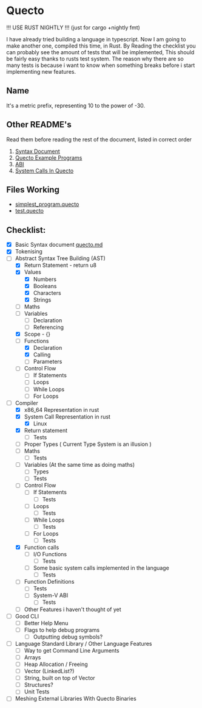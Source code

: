 # Quecto
!!! USE RUST NIGHTLY !!! (just for cargo +nightly fmt)

I have already tried building a language in typescript.
Now I am going to make another one, compiled this time, in Rust.
By Reading the checklist you can probably see the amount of tests that will be implemented,
This should be fairly easy thanks to rusts test system. The reason why there are so many
tests is because i want to know when something breaks before i start implementing new 
features.

## Name
It's a metric prefix, representing 10 to the power of -30.

## Other README's
Read them before reading the rest of the document, listed in correct order
1. [Syntax Document](quecto.md)
2. [Quecto Example Programs](example_programs.md)
3. [ABI](ABI.md)
4. [System Calls In Quecto](syscalls.md)

## Files Working
- [simplest_program.quecto](quecto/simplest_program.quecto)
- [test.quecto](quecto/test.quecto)

## Checklist:
- [x] Basic Syntax document [quecto.md](quecto.md)
- [x] Tokenising
- [ ] Abstract Syntax Tree Building (AST)
  - [x] Return Statement - return u8
  - [x] Values
    - [x] Numbers
    - [x] Booleans
    - [x] Characters
    - [x] Strings
  - [ ] Maths
  - [ ] Variables
    - [ ] Declaration
    - [ ] Referencing
  - [x] Scope - {}
  - [ ] Functions
    - [x] Declaration
    - [x] Calling
    - [ ] Parameters
  - [ ] Control Flow
    - [ ] If Statements
    - [ ] Loops
    - [ ] While Loops
    - [ ] For Loops
- [ ] Compiler
  - [x] x86_64 Representation in rust
  - [x] System Call Representation in rust
    - [x] Linux
  - [x] Return statement
    - [ ] Tests
  - [ ] Proper Types ( Current Type System is an illusion )
  - [ ] Maths
    - [ ] Tests
  - [ ] Variables (At the same time as doing maths)
    - [ ] Types
    - [ ] Tests
  - [ ] Control Flow
    - [ ] If Statements
      - [ ] Tests
    - [ ] Loops
      - [ ] Tests
    - [ ] While Loops
      - [ ] Tests
    - [ ] For Loops
      - [ ] Tests
  - [x] Function calls
    - [ ] I/O Functions
      - [ ] Tests
    - [ ] Some basic system calls implemented in the language
      - [ ] Tests
  - [ ] Function Definitions
    - [ ] Tests
    - [ ] System-V ABI
      - [ ] Tests
  - [ ] Other Features i haven't thought of yet
- [ ] Good CLI
  - [ ] Better Help Menu
  - [ ] Flags to help debug programs
    - [ ] Outputting debug symbols?
- [ ] Language Standard Library / Other Language Features
  - [ ] Way to get Command Line Arguments
  - [ ] Arrays
  - [ ] Heap Allocation / Freeing
  - [ ] Vector (LinkedList?)
  - [ ] String, built on top of Vector
  - [ ] Structures?
  - [ ] Unit Tests
- [ ] Meshing External Libraries With Quecto Binaries